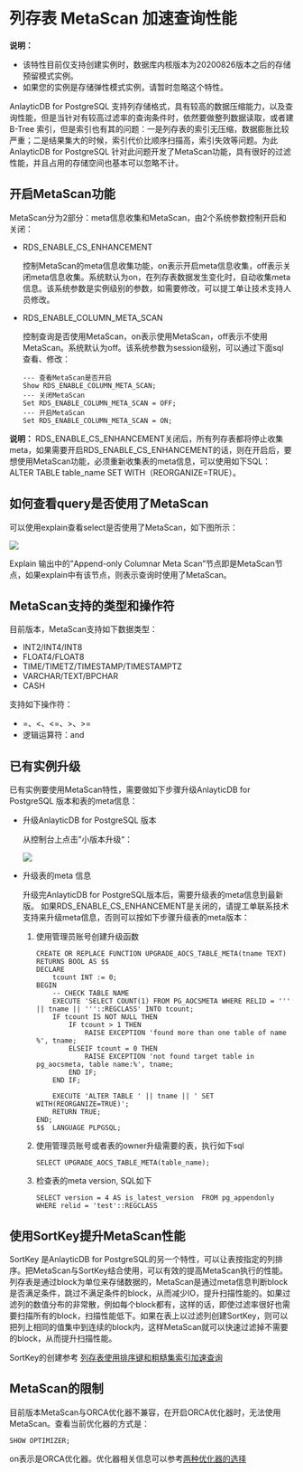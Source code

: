 # 列存表 MetaScan 加速查询性能

**说明：**

-   该特性目前仅支持创建实例时，数据库内核版本为20200826版本之后的存储预留模式实例。
-   如果您的实例是存储弹性模式实例，请暂时忽略这个特性。

AnlayticDB for PostgreSQL 支持列存储格式，具有较高的数据压缩能力，以及查询性能，但是当针对有较高过滤率的查询条件时，依然要做整列数据读取，或者建 B-Tree 索引，但是索引也有其的问题：一是列存表的索引无压缩，数据膨胀比较严重；二是结果集大的时候，索引代价比顺序扫描高，索引失效等问题。为此 AnlayticDB for PostgreSQL 针对此问题开发了MetaScan功能，具有很好的过滤性能，并且占用的存储空间也基本可以忽略不计。

## 开启MetaScan功能

MetaScan分为2部分：meta信息收集和MetaScan，由2个系统参数控制开启和关闭：

-   RDS\_ENABLE\_CS\_ENHANCEMENT

    控制MetaScan的meta信息收集功能，on表示开启meta信息收集，off表示关闭meta信息收集。系统默认为on，在列存表数据发生变化时，自动收集meta信息。该系统参数是实例级别的参数，如需要修改，可以提工单让技术支持人员修改。

-   RDS\_ENABLE\_COLUMN\_META\_SCAN

    控制查询是否使用MetaScan，on表示使用MetaScan，off表示不使用MetaScan。系统默认为off。该系统参数为session级别，可以通过下面sql 查看、修改：

    ```
    --- 查看MetaScan是否开启
    Show RDS_ENABLE_COLUMN_META_SCAN;
    --- 关闭MetaScan
    Set RDS_ENABLE_COLUMN_META_SCAN = OFF;
    --- 开启MetaScan
    Set RDS_ENABLE_COLUMN_META_SCAN = ON;
    ```


**说明：** RDS\_ENABLE\_CS\_ENHANCEMENT关闭后，所有列存表都将停止收集meta，如果需要开启RDS\_ENABLE\_CS\_ENHANCEMENT的话，则在开启后，要想使用MetaScan功能，必须重新收集表的meta信息，可以使用如下SQL：ALTER TABLE table\_name SET WITH（REORGANIZE=TRUE）。

## 如何查看query是否使用了MetaScan

可以使用explain查看select是否使用了MetaScan，如下图所示：

![](https://static-aliyun-doc.oss-accelerate.aliyuncs.com/assets/img/zh-CN/2679219951/p65633.png)

Explain 输出中的”Append-only Columnar Meta Scan”节点即是MetaScan节点，如果explain中有该节点，则表示查询时使用了MetaScan。

## MetaScan支持的类型和操作符

目前版本，MetaScan支持如下数据类型：

-   INT2/INT4/INT8
-   FLOAT4/FLOAT8
-   TIME/TIMETZ/TIMESTAMP/TIMESTAMPTZ
-   VARCHAR/TEXT/BPCHAR
-   CASH

支持如下操作符：

-   =、<、<=、\>、\>=
-   逻辑运算符：and

## 已有实例升级

已有实例要使用MetaScan特性，需要做如下步骤升级AnlayticDB for PostgreSQL 版本和表的meta信息：

-   升级AnlayticDB for PostgreSQL 版本

    从控制台上点击”小版本升级“：

    ![](https://static-aliyun-doc.oss-accelerate.aliyuncs.com/assets/img/zh-CN/2679219951/p65635.png)

-   升级表的meta 信息

    升级完AnlayticDB for PostgreSQL版本后，需要升级表的meta信息到最新版。 如果RDS\_ENABLE\_CS\_ENHANCEMENT是关闭的，请提工单联系技术支持来升级meta信息，否则可以按如下步骤升级表的meta版本：

    1.  使用管理员账号创建升级函数

        ```
        CREATE OR REPLACE FUNCTION UPGRADE_AOCS_TABLE_META(tname TEXT) RETURNS BOOL AS $$
        DECLARE
            tcount INT := 0;
        BEGIN
            -- CHECK TABLE NAME
            EXECUTE 'SELECT COUNT(1) FROM PG_AOCSMETA WHERE RELID = ''' || tname || '''::REGCLASS' INTO tcount;
            IF tcount IS NOT NULL THEN
                IF tcount > 1 THEN
                    RAISE EXCEPTION 'found more than one table of name %', tname;
                ELSEIF tcount = 0 THEN
                    RAISE EXCEPTION 'not found target table in pg_aocsmeta, table name:%', tname;
                END IF;
            END IF;
        
            EXECUTE 'ALTER TABLE ' || tname || ' SET WITH(REORGANIZE=TRUE)';
            RETURN TRUE;
        END;
        $$  LANGUAGE PLPGSQL;
        ```

    2.  使用管理员账号或者表的owner升级需要的表，执行如下sql

        ```
        SELECT UPGRADE_AOCS_TABLE_META(table_name);
        ```

    3.  检查表的meta version, SQL如下

        ```
        SELECT version = 4 AS is_latest_version  FROM pg_appendonly WHERE relid = 'test'::REGCLASS
        ```


## 使用SortKey提升MetaScan性能

SortKey 是AnlayticDB for PostgreSQL的另一个特性，可以让表按指定的列排序。把MetaScan与SortKey结合使用，可以有效的提高MetaScan执行的性能。 列存表是通过block为单位来存储数据的，MetaScan是通过meta信息判断block是否满足条件，跳过不满足条件的block，从而减少IO，提升扫描性能的。如果过滤列的数值分布的非常散，例如每个block都有，这样的话，即使过滤率很好也需要扫描所有的block，扫描性能低下。如果在表上以过滤列创建SortKey，则可以把列上相同的值集中到连续的block内，这样MetaScan就可以快速过滤掉不需要的block，从而提升扫描性能。

SortKey的创建参考 [列存表使用排序键和粗糙集索引加速查询](/cn.zh-CN/开发入门/列存表使用排序键和粗糙集索引加速查询.md)

## MetaScan的限制

目前版本MetaScan与ORCA优化器不兼容，在开启ORCA优化器时，无法使用MetaScan。查看当前优化器的方式是：

```
SHOW OPTIMIZER;
```

on表示是ORCA优化器。优化器相关信息可以参考[两种优化器的选择](/cn.zh-CN/最佳实践/查询性能优化指导.md)

